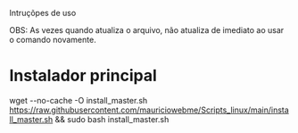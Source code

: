 Intruçõpes de uso

OBS: As vezes quando atualiza o arquivo, não atualiza de imediato ao usar o comando novamente.

# Instalador principal
wget --no-cache -O install_master.sh https://raw.githubusercontent.com/mauriciowebme/Scripts_linux/main/install_master.sh && sudo bash install_master.sh

